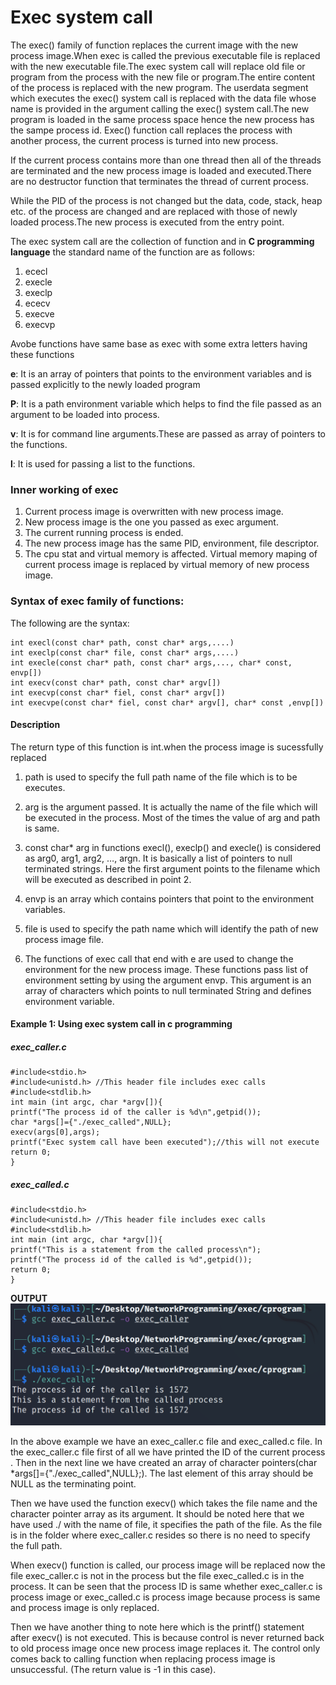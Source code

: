 # Exec system call
The exec() family of function replaces the current image with the new process image.When exec is called the previous executable file is replaced with the new executable file.The exec system call will replace old file or program from the process with the new file or program.The entire content of the process is replaced with the new program.
The userdata segment which executes the exec() system call is replaced with the data file whose name is provided in the argument calling the exec() system call.The new program is loaded in the same process space hence the new process has the sampe process id. Exec() function call replaces the process with another process, the current process is turned into new process.

If the current process contains more than one thread then all of the threads are terminated and the new process image is loaded and executed.There are no destructor function that terminates the thread of current process.

While the PID of the process is not changed but the data, code, stack, heap etc. of the process are changed and are replaced with those of newly loaded process.The new process is executed from the entry point.

The exec system call are the collection of function and in **C programming language** the standard name of the function are as follows:
1. ececl
2. execle
3. execlp
4. ececv
5. execve
6. execvp


Avobe functions have same base as exec with some extra letters having these functions

**e**: It is an array of pointers that points to the environment variables and is passed explicitly to the newly loaded program

**P**: It is a path environment variable which helps to find the file passed as an argument to be loaded into process.

**v**: It is for command line arguments.These are passed as array of pointers to the functions.

**l**: It is used for passing a list to the functions. 

### Inner working of exec
1. Current process image is overwritten with new process image.
2. New process image is the one you passed as exec argument.
3. The current running process is ended.
4. The new process image has the same PID, environment, file descriptor.
5. The cpu stat and virtual memory is affected. Virtual memory maping of current process image is replaced by virtual memory of new process image.

### Syntax of exec family of functions:

The following are the syntax:

```
int execl(const char* path, const char* args,....)
int execlp(const char* file, const char* args,....)
int execle(const char* path, const char* args,..., char* const, envp[])
int execv(const char* path, const char* argv[])
int execvp(const char* fiel, const char* argv[])
int execvpe(const char* fiel, const char* argv[], char* const ,envp[])
```
#### Description

The return type of this function is int.when the process image is sucessfully replaced


1. path is used to specify the full path name of the file which is to be executes.

2. arg is the argument passed. It is actually the name of the file which will be executed in the process. Most of the times the value of arg and path is same.

3. const char* arg in functions execl(), execlp() and execle() is considered as arg0, arg1, arg2, …, argn. It is basically a list of pointers to null terminated strings. Here the first argument points to the filename which will be executed as described in point 2.

4. envp is an array which contains pointers that point to the environment variables.

5. file is used to specify the path name which will identify the path of new process image file.

6. The functions of exec call that end with e are used to change the environment for the new process image. These functions pass list of environment setting by using the argument envp. This argument is an array of characters which points to null terminated String and defines environment variable.


#### Example 1: Using exec system call in c programming

##### exec_caller.c
```
#include<stdio.h>
#include<unistd.h> //This header file includes exec calls
#include<stdlib.h>
int main (int argc, char *argv[]){
printf("The process id of the caller is %d\n",getpid());
char *args[]={"./exec_called",NULL};
execv(args[0],args);
printf("Exec system call have been executed");//this will not execute
return 0;
}
```

##### exec_called.c
```
#include<stdio.h>
#include<unistd.h> //This header file includes exec calls
#include<stdlib.h>
int main (int argc, char *argv[]){
printf("This is a statement from the called process\n");
printf("The process id of the called is %d",getpid());
return 0;
}
```
**OUTPUT**
![](img/exec_eg1.PNG)

In the above example we have an exec_caller.c file and exec_called.c file. In the exec_caller.c file first of all we have printed the ID of the current process . Then in the next line we have created an array of character pointers(char *args[]={"./exec_called",NULL};). The last element of this array should be NULL as the terminating point.

Then we have used the function execv() which takes the file name and the character pointer array as its argument. It should be noted here that we have used ./ with the name of file, it specifies the path of the file. As the file is in the folder where exec_caller.c resides so there is no need to specify the full path.

When execv() function is called, our process image will be replaced now the file exec_caller.c is not in the process but the file exec_called.c is in the process. It can be seen that the process ID is same whether exec_caller.c is process image or exec_called.c is process image because process is same and process image is only replaced.

Then we have another thing to note here which is the printf() statement after execv() is not executed. This is because control is never returned back to old process image once new process image replaces it. The control only comes back to calling function when replacing process image is unsuccessful. (The return value is -1 in this case).

